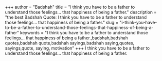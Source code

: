 +++
author = "Badshah"
title = "I think you have to be a father to understand those feelings... that happiness of being a father."
description = "the best Badshah Quote: I think you have to be a father to understand those feelings... that happiness of being a father."
slug = "i-think-you-have-to-be-a-father-to-understand-those-feelings-that-happiness-of-being-a-father"
keywords = "I think you have to be a father to understand those feelings... that happiness of being a father.,badshah,badshah quotes,badshah quote,badshah sayings,badshah saying,quotes, sayings,quote, saying, motivation"
+++
I think you have to be a father to understand those feelings... that happiness of being a father.
